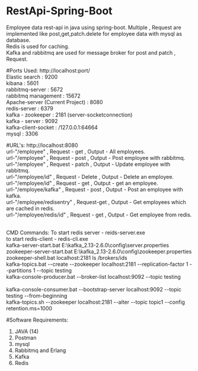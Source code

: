 # RestApi-Spring-Boot
Employee data rest-api in java using spring-boot.
Multiple , Request are implemented like post,get,patch.delete for employee data with mysql as database.<br />
Redis is used for caching.<br />
Kafka and rabbitmq are used for message broker for post and patch , Request.<br />

#Ports Used: http://localhost:port/
<br/>
Elastic search : 9200<br />
kibana : 5601<br />
rabbitmq-server : 5672<br />
rabbitmq management : 15672<br />
Apache-server (Current Project) : 8080<br />
redis-server : 6379<br />
kafka - zookeeper : 2181 (server-socketconnection)<br />
kafka - server : 9092<br />
kafka-client-socket : /127.0.0.1:64664 <br />
mysql : 3306<br />

#URL's: http://localhost:8080
<br/>
url-"/employee"       , Request - get    , Output - All employees.<br />
url-"/employee"       , Request - post   , Output - Post employee with rabbitmq.<br />
url-"/employee"       , Request - patch  , Output - Update employee with rabbitmq.<br />
url-"/employee/id"    , Request - Delete , Output - Delete an employee.<br />
url-"/employee/id"    , Request - get    , Output - get an employee.<br />
url-"/employee/kafka" , Request - post   , Output - Post an employee with kafka.<br />
url-"/employee/redisentry" , Request-get   , Output - Get employees which are cached in redis.<br />
url-"/employee/redis/id" , Request - get   , Output - Get employee from redis.<br />
<br/>

CMD Commands:
To start redis server - reids-server.exe <br/>
to start redis-client - redis-cli.exe <br/>
kafka-server-start.bat E:\kafka_2.13-2.6.0\config\server.properties </br>
zookeeper-server-start.bat E:\kafka_2.13-2.6.0\config\zookeeper.properties</br>
zookeeper-shell.bat localhost:2181 ls /brokers/ids </br>
kafka-topics.bat --create --zookeeper localhost:2181 --replication-factor 1 --partitions 1 --topic testing </br>
kafka-console-producer.bat --broker-list localhost:9092 --topic testing </br></br>
kafka-console-consumer.bat --bootstrap-server localhost:9092 --topic testing --from-beginning</br>
kafka-topics.sh --zookeeper localhost:2181 --alter --topic topic1 --config retention.ms=1000</br>

#Software Requirements:
<ol>
<li> JAVA (14)</li>
<li> Postman </li>
<li> mysql </li>
<li> Rabbitmq and Erlang</li>
<li> Kafka </li>
<li> Redis </li>
</ol>
